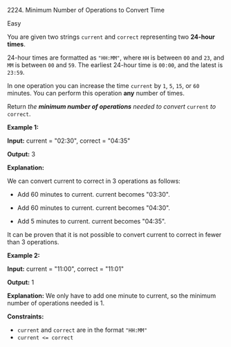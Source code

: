 2224\. Minimum Number of Operations to Convert Time

Easy

You are given two strings `current` and `correct` representing two **24-hour times**.

24-hour times are formatted as `"HH:MM"`, where `HH` is between `00` and `23`, and `MM` is between `00` and `59`. The earliest 24-hour time is `00:00`, and the latest is `23:59`.

In one operation you can increase the time `current` by `1`, `5`, `15`, or `60` minutes. You can perform this operation **any** number of times.

Return _the **minimum number of operations** needed to convert_ `current` _to_ `correct`.

**Example 1:**

**Input:** current = "02:30", correct = "04:35"

**Output:** 3

**Explanation:** 

We can convert current to correct in 3 operations as follows: 

- Add 60 minutes to current. current becomes "03:30". 

- Add 60 minutes to current. current becomes "04:30". 

- Add 5 minutes to current. current becomes "04:35". 
  
It can be proven that it is not possible to convert current to correct in fewer than 3 operations.

**Example 2:**

**Input:** current = "11:00", correct = "11:01"

**Output:** 1

**Explanation:** We only have to add one minute to current, so the minimum number of operations needed is 1.

**Constraints:**

*   `current` and `correct` are in the format `"HH:MM"`
*   `current <= correct`